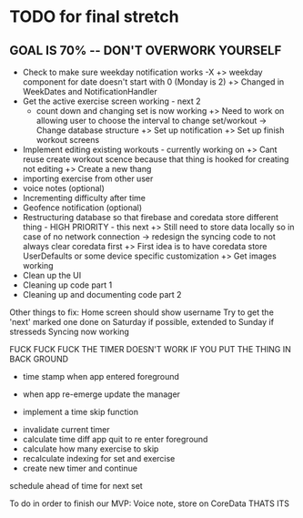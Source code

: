 # TODO for final stretch
## GOAL IS 70% -- DON'T OVERWORK YOURSELF

- Check to make sure weekday notification works -X
    +> weekday component for date doesn't start with 0 (Monday is 2)
    +> Changed in WeekDates and NotificationHandler
- Get the active exercise screen working - next 2 
    - count down and changing set is now working
    +> Need to work on allowing user to choose the interval to change set/workout
        -> Change database structure
    +> Set up notification
    +> Set up finish workout screens
- Implement editing existing workouts - currently working on
    +> Cant reuse create workout scence because that thing is hooked for creating not editing
    +> Create a new thang
- importing exercise from other user
- voice notes (optional)
- Incrementing difficulty after time 
- Geofence notification (optional)
- Restructuring database so that firebase and coredata store different thing - HIGH PRIORITY - this next
    +> Still need to store data locally so in case of no network connection 
            -> redesign the syncing code to not always clear coredata first
    +> First idea is to have coredata store UserDefaults or some device specific customization
    +> Get images working
- Clean up the UI
- Cleaning up code part 1
- Cleaning up and documenting code part 2

Other things to fix:
    Home screen should show username
    Try to get the 'next' marked one done on Saturday if possible, extended to Sunday if stresseds
    Syncing now working



FUCK FUCK FUCK THE TIMER DOESN'T WORK IF YOU PUT THE THING IN BACK GROUND
- time stamp when app entered foreground 
- when app re-emerge update the manager

- implement a time skip function
+ invalidate current timer
+ calculate time diff app quit to re enter foreground
+ calculate how many exercise to skip
+ recalculate indexing for set and exercise
+ create new timer and continue

schedule ahead of time for next set

To do in order to finish our MVP: Voice note, store on CoreData
THATS ITS
